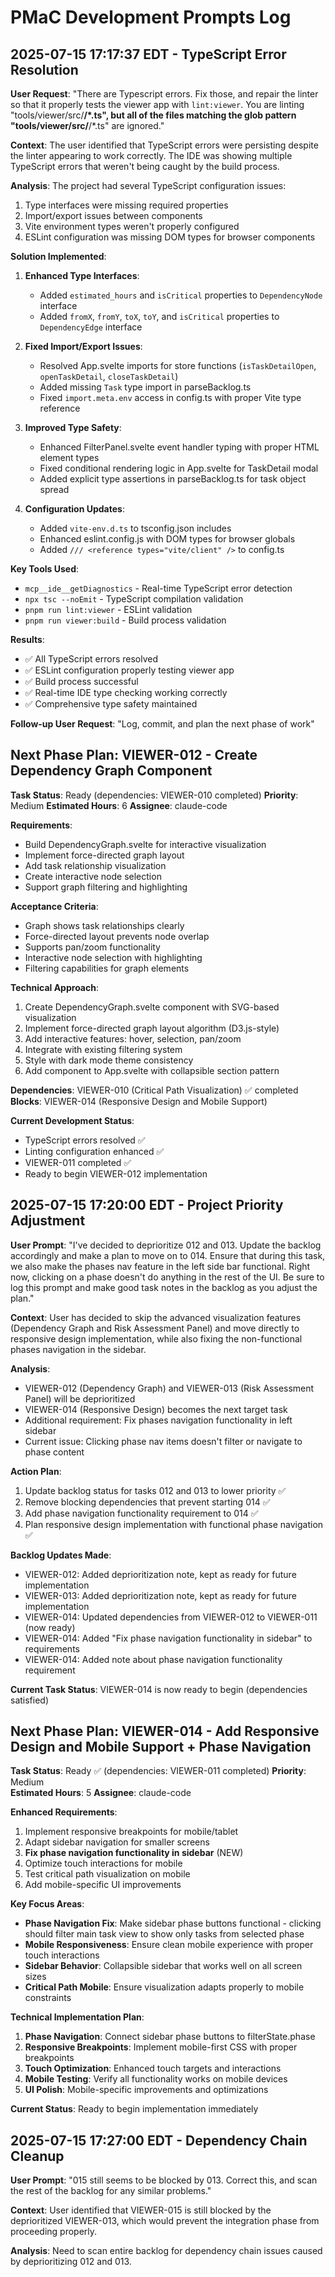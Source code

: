 # PMaC Development Prompts Log

## 2025-07-15 17:17:37 EDT - TypeScript Error Resolution

**User Request**: "There are Typescript errors. Fix those, and repair the linter so that it properly tests the viewer app with `lint:viewer`. You are linting "tools/viewer/src/**/*.ts", but all of the files matching the glob pattern "tools/viewer/src/**/*.ts" are ignored."

**Context**: The user identified that TypeScript errors were persisting despite the linter appearing to work correctly. The IDE was showing multiple TypeScript errors that weren't being caught by the build process.

**Analysis**: The project had several TypeScript configuration issues:
1. Type interfaces were missing required properties
2. Import/export issues between components
3. Vite environment types weren't properly configured
4. ESLint configuration was missing DOM types for browser components

**Solution Implemented**:
1. **Enhanced Type Interfaces**:
   - Added `estimated_hours` and `isCritical` properties to `DependencyNode` interface
   - Added `fromX`, `fromY`, `toX`, `toY`, and `isCritical` properties to `DependencyEdge` interface

2. **Fixed Import/Export Issues**:
   - Resolved App.svelte imports for store functions (`isTaskDetailOpen`, `openTaskDetail`, `closeTaskDetail`)
   - Added missing `Task` type import in parseBacklog.ts
   - Fixed `import.meta.env` access in config.ts with proper Vite type reference

3. **Improved Type Safety**:
   - Enhanced FilterPanel.svelte event handler typing with proper HTML element types
   - Fixed conditional rendering logic in App.svelte for TaskDetail modal
   - Added explicit type assertions in parseBacklog.ts for task object spread

4. **Configuration Updates**:
   - Added `vite-env.d.ts` to tsconfig.json includes
   - Enhanced eslint.config.js with DOM types for browser globals
   - Added `/// <reference types="vite/client" />` to config.ts

**Key Tools Used**:
- `mcp__ide__getDiagnostics` - Real-time TypeScript error detection
- `npx tsc --noEmit` - TypeScript compilation validation
- `pnpm run lint:viewer` - ESLint validation
- `pnpm run viewer:build` - Build process validation

**Results**:
- ✅ All TypeScript errors resolved
- ✅ ESLint configuration properly testing viewer app
- ✅ Build process successful
- ✅ Real-time IDE type checking working correctly
- ✅ Comprehensive type safety maintained

**Follow-up User Request**: "Log, commit, and plan the next phase of work"

## Next Phase Plan: VIEWER-012 - Create Dependency Graph Component

**Task Status**: Ready (dependencies: VIEWER-010 completed)
**Priority**: Medium
**Estimated Hours**: 6
**Assignee**: claude-code

**Requirements**:
- Build DependencyGraph.svelte for interactive visualization
- Implement force-directed graph layout
- Add task relationship visualization
- Create interactive node selection
- Support graph filtering and highlighting

**Acceptance Criteria**:
- Graph shows task relationships clearly
- Force-directed layout prevents node overlap
- Supports pan/zoom functionality
- Interactive node selection with highlighting
- Filtering capabilities for graph elements

**Technical Approach**:
1. Create DependencyGraph.svelte component with SVG-based visualization
2. Implement force-directed graph layout algorithm (D3.js-style)
3. Add interactive features: hover, selection, pan/zoom
4. Integrate with existing filtering system
5. Style with dark mode theme consistency
6. Add component to App.svelte with collapsible section pattern

**Dependencies**: VIEWER-010 (Critical Path Visualization) ✅ completed
**Blocks**: VIEWER-014 (Responsive Design and Mobile Support)

**Current Development Status**: 
- TypeScript errors resolved ✅
- Linting configuration enhanced ✅
- VIEWER-011 completed ✅
- Ready to begin VIEWER-012 implementation

## 2025-07-15 17:20:00 EDT - Project Priority Adjustment

**User Prompt**: "I've decided to deprioritize 012 and 013. Update the backlog accordingly and make a plan to move on to 014. Ensure that during this task, we also make the phases nav feature in the left side bar functional. Right now, clicking on a phase doesn't do anything in the rest of the UI. Be sure to log this prompt and make good task notes in the backlog as you adjust the plan."

**Context**: User has decided to skip the advanced visualization features (Dependency Graph and Risk Assessment Panel) and move directly to responsive design implementation, while also fixing the non-functional phases navigation in the sidebar.

**Analysis**: 
- VIEWER-012 (Dependency Graph) and VIEWER-013 (Risk Assessment Panel) will be deprioritized
- VIEWER-014 (Responsive Design) becomes the next target task
- Additional requirement: Fix phases navigation functionality in left sidebar
- Current issue: Clicking phase nav items doesn't filter or navigate to phase content

**Action Plan**:
1. Update backlog status for tasks 012 and 013 to lower priority ✅
2. Remove blocking dependencies that prevent starting 014 ✅ 
3. Add phase navigation functionality requirement to 014 ✅
4. Plan responsive design implementation with functional phase navigation ✅

**Backlog Updates Made**:
- VIEWER-012: Added deprioritization note, kept as ready for future implementation
- VIEWER-013: Added deprioritization note, kept as ready for future implementation  
- VIEWER-014: Updated dependencies from VIEWER-012 to VIEWER-011 (now ready)
- VIEWER-014: Added "Fix phase navigation functionality in sidebar" to requirements
- VIEWER-014: Added note about phase navigation functionality requirement

**Current Task Status**: VIEWER-014 is now ready to begin (dependencies satisfied)

## Next Phase Plan: VIEWER-014 - Add Responsive Design and Mobile Support + Phase Navigation

**Task Status**: Ready ✅ (dependencies: VIEWER-011 completed)
**Priority**: Medium  
**Estimated Hours**: 5
**Assignee**: claude-code

**Enhanced Requirements**:
1. Implement responsive breakpoints for mobile/tablet
2. Adapt sidebar navigation for smaller screens
3. **Fix phase navigation functionality in sidebar** (NEW)
4. Optimize touch interactions for mobile
5. Test critical path visualization on mobile
6. Add mobile-specific UI improvements

**Key Focus Areas**:
- **Phase Navigation Fix**: Make sidebar phase buttons functional - clicking should filter main task view to show only tasks from selected phase
- **Mobile Responsiveness**: Ensure clean mobile experience with proper touch interactions
- **Sidebar Behavior**: Collapsible sidebar that works well on all screen sizes
- **Critical Path Mobile**: Ensure visualization adapts properly to mobile constraints

**Technical Implementation Plan**:
1. **Phase Navigation**: Connect sidebar phase buttons to filterState.phase
2. **Responsive Breakpoints**: Implement mobile-first CSS with proper breakpoints
3. **Touch Optimization**: Enhanced touch targets and interactions
4. **Mobile Testing**: Verify all functionality works on mobile devices
5. **UI Polish**: Mobile-specific improvements and optimizations

**Current Status**: Ready to begin implementation immediately

## 2025-07-15 17:27:00 EDT - Dependency Chain Cleanup

**User Prompt**: "015 still seems to be blocked by 013. Correct this, and scan the rest of the backlog for any similar problems."

**Context**: User identified that VIEWER-015 is still blocked by the deprioritized VIEWER-013, which would prevent the integration phase from proceeding properly.

**Analysis**: Need to scan entire backlog for dependency chain issues caused by deprioritizing 012 and 013.
